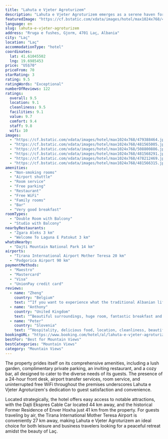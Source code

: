 ```yaml
---
title: "Lahuta e Vjeter Agroturizem"
description: "Lahuta e Vjeter Agroturizem emerges as a serene haven for travelers seeking a blend of comfort and nature in Laç, situated a mere 40 km from the bustling Skanderbeg Square."
featuredImage: "https://cf.bstatic.com/xdata/images/hotel/max1024x768/479388464.jpg?k=f55216d5a8bc7f1c17b9e10d5a03400f06c4e54f6ddc08342a4d4a4ec159af43&o=&hp=1"
language: en
slug: lahuta-e-vjeter-agroturizem
address: "Rruga e fushes, Gjorm, 4701 Laç, Albania"
city: "Laç"
location: "Laç"
accommodationType: "hotel"
coordinates:
  lat: 41.61045502
  lng: 19.6985453
price: "US$70"
priceFrom: 70
starRating: 3
rating: 9.5
ratingWords: "Exceptional"
numberOfReviews: 122
ratings:
  overall: 9.5
  location: 9.1
  cleanliness: 9.5
  facilities: 9.1
  value: 9.7
  comfort: 9.4
  staff: 9.8
  wifi: 10
images:
  - "https://cf.bstatic.com/xdata/images/hotel/max1024x768/479388464.jpg?k=f55216d5a8bc7f1c17b9e10d5a03400f06c4e54f6ddc08342a4d4a4ec159af43&o=&hp=1"
  - "https://cf.bstatic.com/xdata/images/hotel/max1024x768/481565005.jpg?k=1b2deb009a9238afe5546ff26531e2e8cfd275389e8784608fa216dd6d30c494&o=&hp=1"
  - "https://cf.bstatic.com/xdata/images/hotel/max1024x768/508800886.jpg?k=57aa99114cb9d6e10de2059dcda40168fd2151d642ff26d31d0a59deaf174f06&o=&hp=1"
  - "https://cf.bstatic.com/xdata/images/hotel/max1024x768/481568291.jpg?k=8acb2bb9739bf4f114b5899a50df1320f5f6413352c93beb584749f9b8d2e4b8&o=&hp=1"
  - "https://cf.bstatic.com/xdata/images/hotel/max1024x768/478212469.jpg?k=2155a3a6d69f168063c2612770974c1c64e72a092adce097c2dc47b26119ea38&o=&hp=1"
  - "https://cf.bstatic.com/xdata/images/hotel/max1024x768/481566315.jpg?k=08e1bbd3ea653c65d28e54e3a0e91487ac20c01f92c8d68d7f0eac9c38f436bb&o=&hp=1"
amenities:
  - "Non-smoking rooms"
  - "Airport shuttle"
  - "Room service"
  - "Free parking"
  - "Restaurant"
  - "Free WiFi"
  - "Family rooms"
  - "Bar"
  - "Very good breakfast"
roomTypes:
  - "Double Room with Balcony"
  - "Studio with Balcony"
nearbyRestaurants:
  - "Zgara Aleks 3 km"
  - "Welcome To Laguna E Patokut 3 km"
whatsNearby:
  - "Dajti Mountain National Park 14 km"
airports:
  - "Tirana International Airport Mother Teresa 20 km"
  - "Podgorica Airport 90 km"
paymentMethods:
  - "Maestro"
  - "Mastercard"
  - "Visa"
  - "UnionPay credit card"
reviews:
  - name: "Zheng"
    country: "Belgium"
    text: "“If you want to experience what the traditional Albanian life and families are, this is the place. Overwhelmed by the hospitality, food and atmosphere of this family-run resort establishment. Should have booked more nights here.”"
  - name: "Anthony"
    country: "United Kingdom"
    text: "“Beautiful surroundings, huge room, fantastic breakfast and an incredibly hospitable family who showed us around the vineyard and made us feel so welcome. One of the best places we've stayed anywhere in the world.”"
  - name: "Peter"
    country: "Slovenia"
    text: "“Hospitality, delicious food, location, cleanliness, beautiful view.”"
bookingURL: "https://www.booking.com/hotel/al/lahuta-e-vjeter-agroturizem.en-gb.html?aid=8035640"
bestFor: "Best for Mountain Views"
bestCategories: "Mountain Views"
category: "Mountain Views"
---
```


The property prides itself on its comprehensive amenities, including a lush garden, complimentary private parking, an inviting restaurant, and a cozy bar, all designed to cater to the diverse needs of its guests. The presence of a 24-hour front desk, airport transfer services, room service, and uninterrupted free WiFi throughout the premises underscores Lahuta e Vjeter Agroturizem's dedication to guest satisfaction and convenience.

Located strategically, the hotel offers easy access to notable attractions, with the Dajti Ekspres Cable Car located 44 km away, and the historical Former Residence of Enver Hoxha just 41 km from the property. For guests traveling by air, the Tirana International Mother Teresa Airport is conveniently 27 km away, making Lahuta e Vjeter Agroturizem an ideal choice for both leisure and business travelers looking for a peaceful retreat amidst the beauty of Laç.